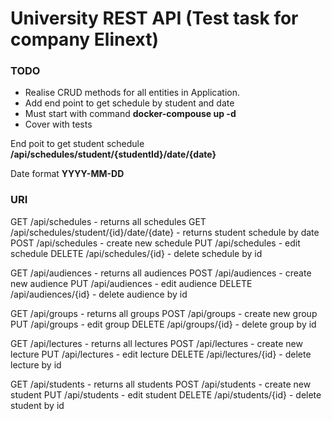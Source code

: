 
# University REST API  (Test task for company Elinext)

### TODO

* Realise CRUD methods for all entities in Application.
* Add end point to get schedule by student and date
* Must start with command **docker-compouse up -d**
* Cover with tests


 End poit to get student schedule **/api/schedules/student/{studentId}/date/{date}**
 
 Date format **YYYY-MM-DD**
 
 ### URI
 
GET            /api/schedules - returns all schedules
GET            /api/schedules/student/{id}/date/{date} - returns student schedule by date
POST          /api/schedules - create new schedule
PUT             /api/schedules - edit schedule
DELETE      /api/schedules/{id} - delete schedule by id

GET           /api/audiences - returns all audiences
POST        /api/audiences - create new audience
PUT           /api/audiences - edit audience
DELETE    /api/audiences/{id} - delete audience by id

GET           /api/groups - returns all groups
POST        /api/groups - create new group
PUT           /api/groups - edit group
DELETE    /api/groups/{id} - delete group by id

GET           /api/lectures - returns all lectures
POST        /api/lectures - create new lecture
PUT           /api/lectures - edit lecture
DELETE    /api/lectures/{id} - delete lecture by id

GET           /api/students - returns all students
POST        /api/students - create new student
PUT           /api/students - edit student
DELETE    /api/students/{id} - delete student by id

